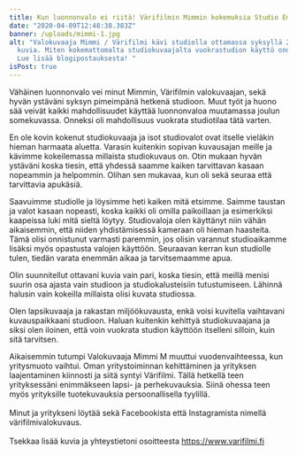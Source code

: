 ```yaml
---
title: Kun luonnonvalo ei riitä! Värifilmin Mimmin kokemuksia Studio Empirestä
date: "2020-04-09T12:48:38.383Z"
banner: /uploads/mimmi-1.jpg
alt: "Valokuvaaja Mimmi / Värifilmi kävi studiolla ottamassa syksyllä 2019
  kuvia. Miten kokemattomalta studiokuvaajalta vuokrastudion käyttö onnistui?
  Lue lisää blogipostauksesta! "
isPost: true
---
```

Vähäinen luonnonvalo vei minut Mimmin, Värifilmin valokuvaajan, sekä hyvän ystäväni syksyn pimeimpänä hetkenä studioon. Muut työt ja huono sää veivät kaikki mahdollisuudet käyttää luonnonvaloa muutamassa joulun somekuvassa. Onneksi oli mahdollisuus vuokrata studiotilaa tätä varten.

En ole kovin kokenut studiokuvaaja ja isot studiovalot ovat itselle vieläkin hieman harmaata aluetta. Varasin kuitenkin sopivan kuvausajan meille ja kävimme kokeilemassa millaista studiokuvaus on. Otin mukaan hyvän ystäväni koska tiesin, että yhdessä saamme kaiken tarvittavan kasaan nopeammin ja helpommin. Olihan sen mukavaa, kun oli sekä seuraa että tarvittavia apukäsiä.

Saavuimme studiolle ja löysimme heti kaiken mitä etsimme. Saimme taustan ja valot kasaan nopeasti, koska kaikki oli omilla paikoillaan ja esimerkiksi kaapeissa luki mitä sieltä löytyy. Studiovaloja olen käyttänyt niin vähän aikaisemmin, että niiden yhdistämisessä kameraan oli hieman haasteita. Tämä olisi onnistunut varmasti paremmin, jos olisin varannut studioaikamme lisäksi myös opastusta valojen käyttöön. Seuraavan kerran kun studiolle tulen, tiedän varata enemmän aikaa ja tarvitsemaamme apua.

Olin suunnitellut ottavani kuvia vain pari, koska tiesin, että meillä menisi suurin osa ajasta vain studioon ja studiokalusteisiin tutustumiseen. Lähinnä halusin vain kokeilla millaista olisi kuvata studiossa.

Olen lapsikuvaaja ja rakastan miljöökuvausta, enkä voisi kuvitella vaihtavani kuvauspaikkaani studioon. Haluan kuitenkin kehittyä studiokuvaajana ja siksi olen iloinen, että voin vuokrata studion käyttöön itselleni silloin, kuin sitä tarvitsen.

Aikaisemmin tutumpi Valokuvaaja Mimmi M muuttui vuodenvaihteessa, kun yritysmuoto vaihtui. Oman yritystoiminnan kehittäminen ja yrityksen laajentaminen kiinnosti ja siitä syntyi Värifilmi. Tällä hetkellä teen yrityksessäni enimmäkseen lapsi- ja perhekuvauksia. Siinä ohessa teen myös yrityksille tuotekuvauksia persoonallisella tyylillä. \
\
Minut ja yritykseni löytää sekä Facebookista että Instagramista nimellä värifilmivalokuvaus.\
\
Tsekkaa lisää kuvia ja yhteystietoni osoitteesta https://www.varifilmi.fi